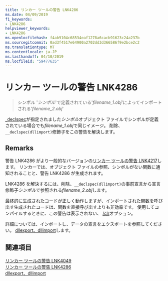 ```yaml
---
title: リンカー ツールの警告 LNK4286
ms.date: 04/09/2019
f1_keywords:
- LNK4286
helpviewer_keywords:
- LNK4286
ms.openlocfilehash: f4ab9104c68534eaf1278a6cacb91623c24a237b
ms.sourcegitcommit: 0ad3f4517e64900a2702dd3d366586f9e2bce2c2
ms.translationtype: MT
ms.contentlocale: ja-JP
ms.lasthandoff: 04/10/2019
ms.locfileid: "59477635"
---
```

# <a name="linker-tools-warning-lnk4286"></a>リンカー ツールの警告 LNK4286

> シンボル '*シンボル*'で定義されている'*filename_1.obj*'によってインポートされる'*filename_2.obj*'

[_declspec](../../cpp/dllexport-dllimport.md)が指定されました*シンボル*オブジェクト ファイルでシンボルが定義されている場合でも*filename_1.obj*で同じイメージ。 削除、`__declspec(dllimport)`修飾子をこの警告を解決します。

## <a name="remarks"></a>Remarks

警告 LNK4286 がより一般的なバージョンの[リンカー ツールの警告 LNK4217](linker-tools-warning-lnk4217.md)します。 リンカーでは、オブジェクト ファイルの参照、シンボルがない関数に通知されることと、警告 LNK4286 が生成されます。

LNK4286 を解決するには、削除、`__declspec(dllimport)`の事前宣言から宣言修飾子*シンボル*で参照される*filename_2.obj*します。

最終的に生成されたコードが正しく動作しますが、インポートされた関数を呼び出す生成されたコードは、関数を直接呼び出すよりも非効率です。 使用してコンパイルするときに、この警告は表示されない、 [/clr](../../build/reference/clr-common-language-runtime-compilation.md)オプション。

詳細については、インポートし、データの宣言をエクスポートを参照してください。 [dllexport、dllimport](../../cpp/dllexport-dllimport.md)します。

## <a name="see-also"></a>関連項目

[リンカー ツールの警告 LNK4049](linker-tools-warning-lnk4049.md) \
[リンカー ツールの警告 LNK4286](linker-tools-warning-lnk4286.md) \
[dllexport、dllimport](../../cpp/dllexport-dllimport.md)